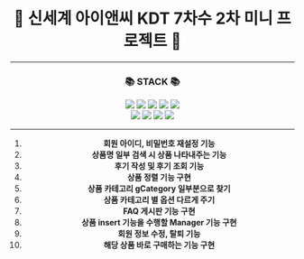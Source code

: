 <div align=center>
  <h1>👻 신세계 아이앤씨 KDT 7차수 2차 미니 프로젝트 👻</h1>
</div>

* * *
<div align=center>
  <h3>📚 STACK 📚</h3> 
</div>
<div align=center> 
  <img src="https://img.shields.io/badge/github-181717?style=for-the-badge&logo=github&logoColor=white">  
  <img src="https://img.shields.io/badge/git-F05032?style=for-the-badge&logo=git&logoColor=white">
  <img src="https://img.shields.io/badge/java-007396?style=for-the-badge&logo=java&logoColor=white">
  <img src="https://img.shields.io/badge/mysql-4479A1?style=for-the-badge&logo=mysql&logoColor=white"> 
  <img src="https://img.shields.io/badge/html5-E34F26?style=for-the-badge&logo=html5&logoColor=white"> 
  <br>
  <img src="https://img.shields.io/badge/css-1572B6?style=for-the-badge&logo=css3&logoColor=white"> 
  <img src="https://img.shields.io/badge/spring-6DB33F?style=for-the-badge&logo=spring&logoColor=white"> 
  <img src="https://img.shields.io/badge/bootstrap-7952B3?style=for-the-badge&logo=bootstrap&logoColor=white">
  <img src="https://img.shields.io/badge/javascript-F7DF1E?style=for-the-badge&logo=javascript&logoColor=black"> 
  
</div>

<hr>

<div align=center>
  <ol>
    <li><strong>회원 아이디, 비밀번호 재설정 기능</strong></li>
    <li><strong>상품명 일부 검색 시 상품 나타내주는 기능</strong></li>
    <li><strong>후기 작성 및 후기 조회 기능</strong></li>
    <li><strong>상품 정렬 기능 구현</strong></li>
    <li><strong>상품 카테고리 gCategory 일부분으로 찾기</strong></li>
    <li><strong>상품 카테고리 별 옵션 다르게 주기</strong></li>
    <li><strong>FAQ 게시판 기능 구현</strong></li>
    <li><strong>상품 insert 기능을 수행할 Manager 기능 구현</strong></li>
    <li><strong>회원 정보 수정, 탈퇴 기능</strong></li>
    <li><strong>해당 상품 바로 구매하는 기능 구현</strong></li>
  </ol>
  
</div>
